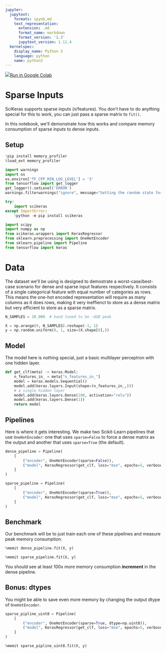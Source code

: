 ```yaml
---
jupyter:
  jupytext:
    formats: ipynb,md
    text_representation:
      extension: .md
      format_name: markdown
      format_version: '1.3'
      jupytext_version: 1.11.4
  kernelspec:
    display_name: Python 3
    language: python
    name: python3
---
```


<!-- #raw -->
<a href="https://colab.research.google.com/github/adriangb/scikeras/blob/docs-deploy/refs/heads/master/notebooks/AutoEncoders.ipynb"><img src="https://www.tensorflow.org/images/colab_logo_32px.png">Run in Google Colab</a>
<!-- #endraw -->

# Sparse Inputs


SciKeras supports sparse inputs (`X`/features).
You don't have to do anything special for this to work, you can just pass a sparse matrix to `fit()`.

In this notebook, we'll demonstrate how this works and compare memory consumption of sparse inputs to dense inputs.


## Setup

```python
!pip install memory_profiler
%load_ext memory_profiler
```

```python
import warnings
import os
os.environ['TF_CPP_MIN_LOG_LEVEL'] = '3'
from tensorflow import get_logger
get_logger().setLevel('ERROR')
warnings.filterwarnings("ignore", message="Setting the random state for TF")
```

```python
try:
    import scikeras
except ImportError:
    !python -m pip install scikeras
```

```python
import scipy
import numpy as np
from scikeras.wrappers import KerasRegressor
from sklearn.preprocessing import OneHotEncoder
from sklearn.pipeline import Pipeline
from tensorflow import keras
```

# Data

The dataset we'll be using is designed to demostrate a worst-case/best-case scenario for dense and sparse input features respectively.
It consists of a single categorical feature with equal number of categories as rows.
This means the one-hot encoded representation will require as many columns as it does rows, making it very ineffienct to store as a dense matrix but very efficient to store as a sparse matrix.

```python
N_SAMPLES = 20_000  # hand tuned to be ~4GB peak

X = np.arange(0, N_SAMPLES).reshape(-1, 1)
y = np.random.uniform(0, 1, size=(X.shape[0],))
```

## Model

The model here is nothing special, just a basic multilayer perceptron with one hidden layer.

```python
def get_clf(meta) -> keras.Model:
    n_features_in_ = meta["n_features_in_"]
    model = keras.models.Sequential()
    model.add(keras.layers.Input(shape=(n_features_in_,)))
    # a single hidden layer
    model.add(keras.layers.Dense(100, activation="relu"))
    model.add(keras.layers.Dense(1))
    return model
```

## Pipelines

Here is where it gets interesting.
We make two Scikit-Learn pipelines that use `OneHotEncoder`: one that uses `sparse=False` to force a dense matrix as the output and another that uses `sparse=True` (the default).

```python
dense_pipeline = Pipeline(
    [
        ("encoder", OneHotEncoder(sparse=False)),
        ("model", KerasRegressor(get_clf, loss="mse", epochs=5, verbose=False))
    ]
)

sparse_pipeline = Pipeline(
    [
        ("encoder", OneHotEncoder(sparse=True)),
        ("model", KerasRegressor(get_clf, loss="mse", epochs=5, verbose=False))
    ]
)
```

## Benchmark

Our benchmark will be to just train each one of these pipelines and measure peak memory consumption.

```python
%memit dense_pipeline.fit(X, y)
```

```python
%memit sparse_pipeline.fit(X, y)
```

You should see at least 100x more memory consumption **increment** in the dense pipeline.


## Bonus: dtypes

You might be able to save even more memory by changing the output dtype of `OneHotEncoder`.

```python
sparse_pipline_uint8 = Pipeline(
    [
        ("encoder", OneHotEncoder(sparse=True, dtype=np.uint8)),
        ("model", KerasRegressor(get_clf, loss="mse", epochs=5, verbose=False))
    ]
)
```

```python
%memit sparse_pipline_uint8.fit(X, y)
```
